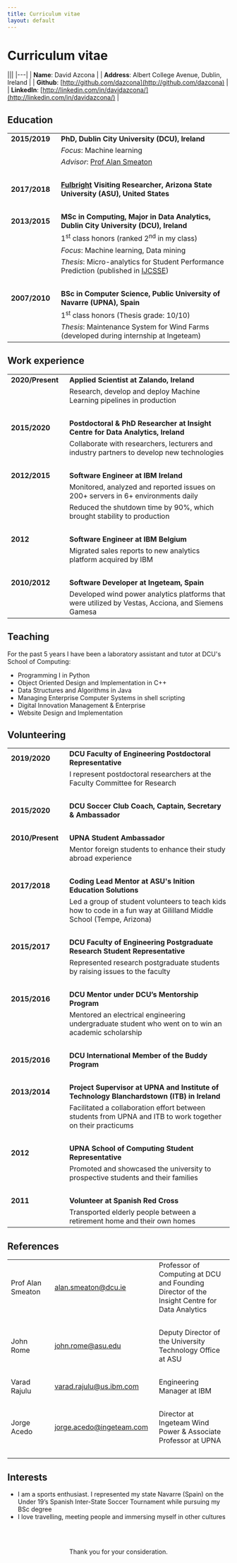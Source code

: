 ```yaml
---
title: Curriculum vitae
layout: default
---
```


# Curriculum vitae

|||
|---|
| **Name**: David Azcona |
| **Address**: Albert College Avenue, Dublin, Ireland |
| **Github**: [http://github.com/dazcona](http://github.com/dazcona) |
| **LinkedIn**: [http://linkedin.com/in/davidazcona/](http://linkedin.com/in/davidazcona/) |

## Education

|||
|---|---|
| **2015/2019**&nbsp;&nbsp; | **PhD, Dublin City University (DCU), Ireland** |
|| *Focus*: Machine learning |
|| *Advisor*: [Prof Alan Smeaton](http://www.computing.dcu.ie/~asmeaton/) |
| &nbsp; ||
| **2017/2018** | **[Fulbright](https://us.fulbrightonline.org/) Visiting Researcher, Arizona State University (ASU), United States** |
| &nbsp; ||
| **2013/2015** | **MSc in Computing, Major in Data Analytics, Dublin City University (DCU), Ireland** |
|| 1<sup>st</sup> class honors (ranked 2<sup>nd</sup> in my class) |
|| *Focus*: Machine learning, Data mining |
|| *Thesis*: Micro-analytics for Student Performance Prediction (published in [IJCSSE](./publications.html)) |
| &nbsp; ||
| **2007/2010** | **BSc in Computer Science, Public University of Navarre (UPNA), Spain** |
|| 1<sup>st</sup> class honors (Thesis grade: 10/10) |
|| *Thesis*: Maintenance System for Wind Farms (developed during internship at Ingeteam) |

## Work experience

|||
|---|---|
| **2020/Present**&nbsp;&nbsp; | **Applied Scientist at Zalando, Ireland** |
|| Research, develop and deploy Machine Learning pipelines in production |
| &nbsp; ||
| **2015/2020** | **Postdoctoral & PhD Researcher at Insight Centre for Data Analytics, Ireland** |
|| Collaborate with researchers, lecturers and industry partners to develop new technologies |
| &nbsp; ||
| **2012/2015** | **Software Engineer at IBM Ireland** |
|| Monitored, analyzed and reported issues on 200+ servers in 6+ environments daily |
|| Reduced the shutdown time by 90%, which brought stability to production  |
| &nbsp; ||
| **2012** | **Software Engineer at IBM Belgium** |
|| Migrated sales reports to new analytics platform acquired by IBM |
| &nbsp; ||
| **2010/2012** | **Software Developer at Ingeteam, Spain** |
|| Developed wind power analytics platforms that were utilized by Vestas, Acciona, and Siemens Gamesa |

## Teaching

For the past 5 years I have been a laboratory assistant and tutor at DCU's School of Computing:

* Programming I in Python
* Object Oriented Design and Implementation in C++
* Data Structures and Algorithms in Java 
* Managing Enterprise Computer Systems in shell scripting
* Digital Innovation Management & Enterprise
* Website Design and Implementation

## Volunteering

|||
|---|---|
| **2019/2020**&nbsp;&nbsp; | **DCU Faculty of Engineering Postdoctoral Representative** |
|| I represent postdoctoral researchers at the Faculty Committee for Research  |
| &nbsp; ||
| **2015/2020** | **DCU Soccer Club Coach, Captain, Secretary & Ambassador** |
| &nbsp; ||
| **2010/Present**&nbsp;&nbsp; | **UPNA Student Ambassador** |
|| Mentor foreign students to enhance their study abroad experience |
| &nbsp; ||
| **2017/2018** | **Coding Lead Mentor at ASU's Inition Education Solutions** |
|| Led a group of student volunteers to teach kids how to code in a fun way at Gililland Middle School (Tempe, Arizona) |
| &nbsp; ||
| **2015/2017** | **DCU Faculty of Engineering Postgraduate Research Student Representative** |
|| Represented research postgraduate students by raising issues to the faculty |
| &nbsp; ||
| **2015/2016** | **DCU Mentor under DCU’s Mentorship Program** |
|| Mentored an electrical engineering undergraduate student who went on to win an academic scholarship |
| &nbsp; ||
| **2015/2016** | **DCU International Member of the Buddy Program** |
| &nbsp; ||
| **2013/2014** | **Project Supervisor at UPNA and Institute of Technology Blanchardstown (ITB) in Ireland** |
|| Facilitated a collaboration effort between students from UPNA and ITB to work together on their practicums |
| &nbsp; ||
| **2012** | **UPNA School of Computing Student Representative** |
|| Promoted and showcased the university to prospective students and their families |
| &nbsp; ||
| **2011** | **Volunteer at Spanish Red Cross** |
|| Transported elderly people between a retirement home and their own homes |

## References

||||
|---|---|---|
| Prof Alan Smeaton&nbsp;&nbsp; | alan.smeaton@dcu.ie | Professor of Computing at DCU and Founding Director of the Insight Centre for Data Analytics |
| &nbsp; |||
| John Rome&nbsp;&nbsp; | john.rome@asu.edu | Deputy Director of the University Technology Office at ASU |
| &nbsp; |||
| Varad Rajulu&nbsp;&nbsp; | varad.rajulu@us.ibm.com | Engineering Manager at IBM |
| &nbsp; |||
| Jorge Acedo | jorge.acedo@ingeteam.com&nbsp;&nbsp; | Director at Ingeteam Wind Power & Associate Professor at UPNA |
| &nbsp; |||

## Interests

* I am a sports enthusiast. I represented my state Navarre (Spain) on the Under 19’s Spanish Inter-State Soccer Tournament while pursuing my BSc degree
* I love travelling, meeting people and immersing myself in other cultures

<br>
<br>
<p style="text-align:center;">Thank you for your consideration.</p>



